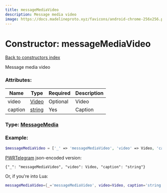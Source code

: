 ```yaml
---
title: messageMediaVideo
description: Message media video
image: https://docs.madelineproto.xyz/favicons/android-chrome-256x256.png
---
```

# Constructor: messageMediaVideo  
[Back to constructors index](index.md)



Message media video

### Attributes:

| Name     |    Type       | Required | Description |
|----------|---------------|----------|-------------|
|video|[Video](../types/Video.md) | Optional|Video|
|caption|[string](../types/string.md) | Yes|Caption|



### Type: [MessageMedia](../types/MessageMedia.md)


### Example:

```php
$messageMediaVideo = ['_' => 'messageMediaVideo', 'video' => Video, 'caption' => 'string'];
```  

[PWRTelegram](https://pwrtelegram.xyz) json-encoded version:

```
{"_": "messageMediaVideo", "video": Video, "caption": "string"}
```


Or, if you're into Lua:

```lua
messageMediaVideo={_='messageMediaVideo', video=Video, caption='string'}

```


